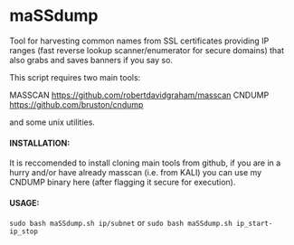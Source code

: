 # maSSdump
Tool for harvesting common names from SSL certificates providing IP ranges (fast reverse lookup scanner/enumerator for secure domains) that also grabs and saves banners if you say so.



This script requires two main tools:

MASSCAN https://github.com/robertdavidgraham/masscan 
CNDUMP https://github.com/bruston/cndump 

and some unix utilities.

#### INSTALLATION:

It is reccomended to install cloning main tools from github,
if you are in a hurry and/or have already masscan (i.e. from KALI) you can use my CNDUMP binary here (after flagging it secure for execution).



#### USAGE: 
`sudo bash maSSdump.sh ip/subnet` or `sudo bash maSSdump.sh ip_start-ip_stop` 



